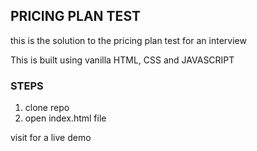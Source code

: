 ## PRICING PLAN TEST

this is the solution to the pricing plan test for an interview

This is built using vanilla HTML, CSS and JAVASCRIPT

### STEPS

1. clone repo
2. open index.html file

visit for a live demo
